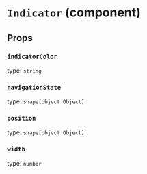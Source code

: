 `Indicator` (component)
=======================



Props
-----

### `indicatorColor`

type: `string`


### `navigationState`

type: `shape[object Object]`


### `position`

type: `shape[object Object]`


### `width`

type: `number`

